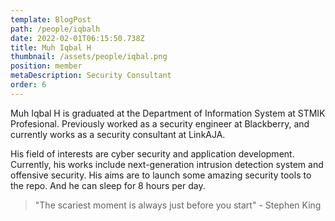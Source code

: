 ```yaml
---
template: BlogPost
path: /people/iqbalh
date: 2022-02-01T06:15:50.738Z
title: Muh Iqbal H
thumbnail: /assets/people/iqbal.png
position: member
metaDescription: Security Consultant
order: 6
---
```


Muh Iqbal H is graduated at the Department of Information System at STMIK Profesional. Previously worked as a security engineer at Blackberry, and currently works as a security consultant at LinkAJA.

His field of interests are cyber security and application development. Currently, his works include next-generation intrusion detection system and offensive security. His aims are to launch some amazing security tools to the repo. And he can sleep for 8 hours per day.

> "The scariest moment is always just before you start" - Stephen King
